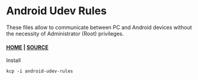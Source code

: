 # Android Udev Rules
These files allow to communicate between PC and Android devices without the necessity of Administrator (Root) privileges.

#### [HOME](https://developer.android.com/studio/run/device.html) | [SOURCE](https://github.com/M0Rf30/android-udev-rules)

Install

```
kcp -i android-udev-rules
```
